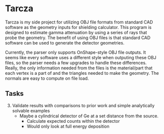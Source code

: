 # Tarcza

Tarcza is my side project for utilizing OBJ file formats from standard CAD software as the geometry inputs for shielding calculator. This program is designed to estimate gamma attenuation by using a series of rays that probe the geometry. The benefit of using OBJ files is that standard CAD software can be used to generate the detector geometries.

Currently, the parser only supports OnShape-style OBJ file outputs. It seems like every software uses a different style when outputing these OBJ files, so the parser needs a few upgrades to handle these differences. Really, the only information needed from the files is the material/part that each vertex is a part of and the triangles needed to make the geometry. The normals are easy to compute on file load.

## Tasks

3. Validate results with comparisons to prior work and simple analytically solvable examples
	- Maybe a cylindrical detector of Ge at a set distance from the source.
		- Calculate expected counts within the detector
		- Would only look at full energy deposition
